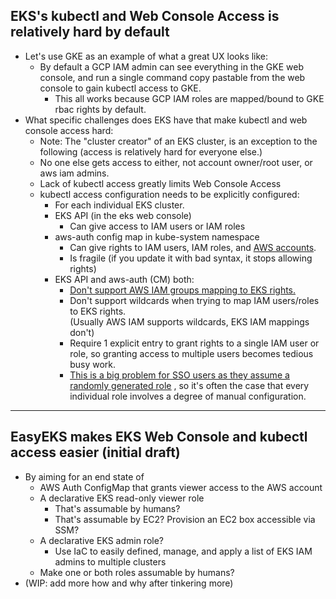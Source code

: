 ## EKS's kubectl and Web Console Access is relatively hard by default
* Let's use GKE as an example of what a great UX looks like:
  * By default a GCP IAM admin can see everything in the GKE web console, and run a single
    command copy pastable from the web console to gain kubectl access to GKE.
    * This all works because GCP IAM roles are mapped/bound to GKE rbac rights by default.
* What specific challenges does EKS have that make kubectl and web console access hard:
  * Note: The "cluster creator" of an EKS cluster, is an exception to the following (access
    is relatively hard for everyone else.)
  * No one else gets access to either, not account owner/root user, or aws iam admins.
  * Lack of kubectl access greatly limits Web Console Access
  * kubectl access configuration needs to be explicitly configured:
    * For each individual EKS cluster.
    * EKS API (in the eks web console)
      * Can give access to IAM users or IAM roles
    * aws-auth config map in kube-system namespace
      * Can give rights to IAM users, IAM roles, and [<u>AWS accounts</u>](https://github.com/kubernetes-sigs/aws-iam-authenticator/blob/master/README.md#full-configuration-format).
      * Is fragile (if you update it with bad syntax, it stops allowing rights)
    * EKS API and aws-auth (CM) both:
      * [<u>Don't support AWS IAM groups mapping to EKS rights.</u>](https://github.com/kubernetes-sigs/aws-iam-authenticator/issues/176)
      * Don't support wildcards when trying to map IAM users/roles to EKS rights.  
        (Usually AWS IAM supports wildcards, EKS IAM mappings don't)
      * Require 1 explicit entry to grant rights to a single IAM user or role,
        so granting access to multiple users becomes tedious busy work.
      * [<u>This is a big problem for SSO users as they assume a randomly generated role</u>](https://github.com/aws/containers-roadmap/issues/474)
        , so it's often the case that every individual role involves a degree of manual
        configuration.

---------------------------------------------------------------------------------------------------

## EasyEKS makes EKS Web Console and kubectl access easier (initial draft)
* By aiming for an end state of
  * AWS Auth ConfigMap that grants viewer access to the AWS account
  * A declarative EKS read-only viewer role
    * That's assumable by humans?
    * That's assumable by EC2? Provision an EC2 box accessible via SSM?
  * A declarative EKS admin role?
    * Use IaC to easily defined, manage, and apply a list of EKS IAM admins to multiple clusters
  * Make one or both roles assumable by humans?
* (WIP: add more how and why after tinkering more)

